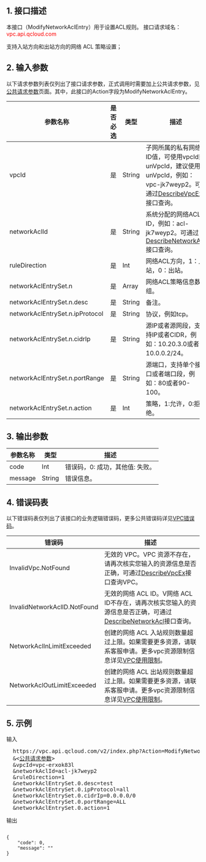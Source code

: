 ## 1. 接口描述

本接口（ModifyNetworkAclEntry）用于设置ACL规则。
接口请求域名：<font style="color:red">vpc.api.qcloud.com</font>

支持入站方向和出站方向的网络 ACL 策略设置；

## 2. 输入参数
以下请求参数列表仅列出了接口请求参数，正式调用时需要加上公共请求参数，见<a href="/doc/api/372/4153" title="公共请求参数">公共请求参数</a>页面。其中，此接口的Action字段为ModifyNetworkAclEntry。

| 参数名称 | 是否必选  | 类型 | 描述 |
|---------|---------|---------|---------|
| vpcId | 是 | String | 子网所属的私有网络ID值，可使用vpcId或unVpcId，建议使用unVpcId，例如：vpc-jk7weyp2。可通过<a href="http://www.qcloud.com/doc/api/245/%E6%9F%A5%E8%AF%A2%E7%A7%81%E6%9C%89%E7%BD%91%E7%BB%9C%E5%88%97%E8%A1%A8" title="DescribeVpcEx">DescribeVpcEx</a>接口查询。 |
| networkAclId | 是 | String | 系统分配的网络ACL ID，例如：acl-jk7weyp2。可通过<a href="https://www.qcloud.com/doc/api/245/1441" title="DescribeNetworkAcl">DescribeNetworkAcl</a>接口查询。 | 
| ruleDirection | 是 | Int | 网络ACL方向，1：入站，0：出站。 | 
| networkAclEntrySet.n | 是 | Array | 网络ACL策略信息数组。 | 
| networkAclEntrySet.n.desc | 是 | String | 备注。 |
| networkAclEntrySet.n.ipProtocol | 是 | String | 协议，例如tcp。 |
| networkAclEntrySet.n.cidrIp | 是 | String | 源IP或者源网段，支持IP或者CIDR，例如：10.20.3.0或者10.0.0.2/24。 |
| networkAclEntrySet.n.portRange | 是 | String | 源端口，支持单个接口或者端口段，例如：80或者90-100。 |
| networkAclEntrySet.n.action | 是 | Int | 策略，1:允许，0:拒绝。 |

 

## 3. 输出参数
 
| 参数名称 | 类型 | 描述|
|---------|---------|---------|
| code| Int | 错误码，0: 成功，其他值: 失败。 |
| message | String | 错误信息。 |

 ## 4. 错误码表
  以下错误码表仅列出了该接口的业务逻辑错误码，更多公共错误码详见<a href="https://www.qcloud.com/doc/api/245/4924" title="VPC错误码">VPC错误码</a>。
 
| 错误码 | 描述 |
|---------|---------|
| InvalidVpc.NotFound | 无效的 VPC。VPC 资源不存在，请再次核实您输入的资源信息是否正确，可通过<a href="http://www.qcloud.com/doc/api/245/%E6%9F%A5%E8%AF%A2%E7%A7%81%E6%9C%89%E7%BD%91%E7%BB%9C%E5%88%97%E8%A1%A8" title="DescribeVpcEx">DescribeVpcEx</a>接口查询VPC。 |
| InvalidNetworkAclID.NotFound | 无效的网络 ACL ID。V网络 ACL ID不存在，请再次核实您输入的资源信息是否正确，可通过<a href="https://www.qcloud.com/doc/api/245/1441" title="DescribeNetworkAcl">DescribeNetworkAcl</a>接口查询。 |
| NetworkAclInLimitExceeded | 创建的网络 ACL 入站规则数量超过上限。如果需要更多资源，请联系客服申请。更多vpc资源限制信息详见<a href="https://www.qcloud.com/doc/product/215/537" title="VPC使用限制">VPC使用限制</a>。 |
| NetworkAclOutLimitExceeded | 创建的网络 ACL 出站规则数量超过上限。如果需要更多资源，请联系客服申请。更多vpc资源限制信息详见<a href="https://www.qcloud.com/doc/product/215/537" title="VPC使用限制">VPC使用限制</a>。 |

## 5. 示例
 
输入
<pre>
  https://vpc.api.qcloud.com/v2/index.php?Action=ModifyNetworkAclEntry
  &<<a href="https://www.qcloud.com/doc/api/229/6976">公共请求参数</a>>
  &vpcId=vpc-erxok83l
  &networkAclId=acl-jk7weyp2
  &ruleDirection=1
  &networkAclEntrySet.0.desc=test
  &networkAclEntrySet.0.ipProtocol=all
  &networkAclEntrySet.0.cidrIp=0.0.0.0/0
  &networkAclEntrySet.0.portRange=ALL
  &networkAclEntrySet.0.action=1
</pre>

输出
```

{
    "code": 0,
    "message": ""
}

```

